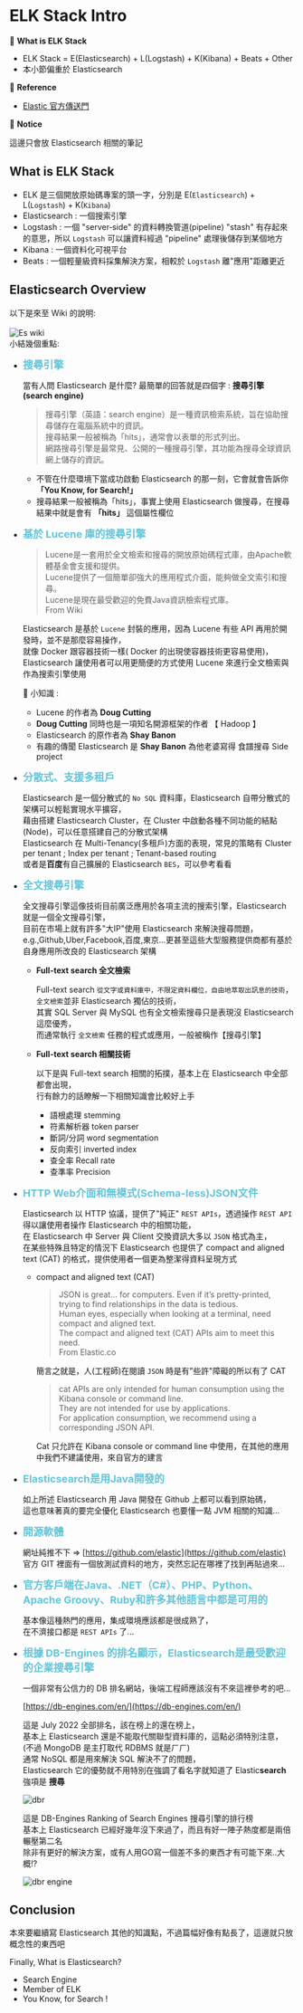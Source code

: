 # ELK Stack Intro

:green_book: **What is ELK Stack**

* ELK Stack = E(Elasticsearch) + L(Logstash) + K(Kibana) + Beats + Other
* 本小節偏重於 Elasticsearch

:blue_book: **Reference**

* [Elastic 官方傳送門](https://www.elastic.co/)

:closed_book: **Notice**

這邊只會放 Elasticsearch 相關的筆記

## What is ELK Stack

* ELK 是三個開放原始碼專案的頭一字，分別是 E(`Elasticsearch`) + L(`Logstash`) + K(`Kibana`)
* Elasticsearch : 一個搜索引擎
* Logstash : 一個 "server‑side" 的資料轉換管道(pipeline) "stash" 有存起來的意思，所以 `Logstash` 可以讓資料經過 "pipeline" 處理後儲存到某個地方
* Kibana : 一個資料化可視平台
* Beats : 一個輕量級資料採集解決方案，相較於 `Logstash` 離"應用"距離更近

## Elasticsearch Overview

以下是來至 Wiki 的說明:  
&nbsp;  
![Es wiki](../.vuepress/public/es/Intro/eswiki.png)
&nbsp;  
小結幾個重點:

* **<font color="63C5DA" size="4">搜尋引擎</font>**

  當有人問 Elasticsearch 是什麼? 最簡單的回答就是四個字 : **搜尋引擎 (search engine)**

  > 搜尋引擎（英語：search engine）是一種資訊檢索系統，旨在協助搜尋儲存在電腦系統中的資訊。  
  > 搜尋結果一般被稱為「hits」，通常會以表單的形式列出。  
  > 網路搜尋引擎是最常見、公開的一種搜尋引擎，其功能為搜尋全球資訊網上儲存的資訊。  

  * 不管在什麼環境下當成功啟動 Elasticsearch 的那一刻，它會就會告訴你 **「You Know, for Search!」**
  * 搜尋結果一般被稱為「hits」，事實上使用 Elasticsearch 做搜尋，在搜尋結果中就是會有 **「hits」** 這個屬性欄位

* **<font color="#63C5DA" size="4">基於 Lucene 庫的搜尋引擎</font>**

  > Lucene是一套用於全文檢索和搜尋的開放原始碼程式庫，由Apache軟體基金會支援和提供。  
  > Lucene提供了一個簡單卻強大的應用程式介面，能夠做全文索引和搜尋。  
  > Lucene是現在最受歡迎的免費Java資訊檢索程式庫。  
  > From Wiki

  Elasticsearch 是基於 `Lucene` 封裝的應用，因為 Lucene 有些 API 再用於開發時，並不是那麼容易操作，  
  就像 Docker 跟容器技術一樣( Docker 的出現使容器技術更容易使用)，  
  Elasticsearch 讓使用者可以用更簡便的方式使用 Lucene 來進行全文檢索與作為搜索引擎使用  

  :notebook: 小知識 :
  * Lucene 的作者為 **Doug Cutting**
  * **Doug Cutting** 同時也是一項知名開源框架的作者 【 Hadoop 】
  * Elasticsearch 的原作者為 **Shay Banon**
  * 有趣的傳聞 Elasticsearch 是 **Shay Banon** 為他老婆寫得 食譜搜尋 Side project

* **<font color="#63C5DA" size="4">分散式、支援多租戶</font>**
  
  Elasticsearch 是一個分散式的 `No SQL` 資料庫，Elasticsearch 自帶分散式的架構可以輕鬆實現水平擴容，  
  藉由搭建 Elasticsearch Cluster，在 Cluster 中啟動各種不同功能的結點 (Node)，可以任意搭建自己的分散式架構  
  Elasticsearch 在 Multi-Tenancy(多租戶)方面的表現，常見的策略有 Cluster per tenant ; Index per tenant ; Tenant-based routing  
  或者是**百度**有自己擴展的 Elasticsearch `BES`，可以參考看看

* **<font color="#63C5DA" size="4">全文搜尋引擎</font>**
  
  全文搜尋引擎這像技術目前廣泛應用於各項主流的搜索引擎，Elasticsearch 就是一個全文搜尋引擎，  
  目前在市場上就有許多"大IP"使用 Elasticsearch 來解決搜尋問題，  
  e.g.,Github,Uber,Facebook,百度,東京...更甚至這些大型服務提供商都有基於自身應用所改良的 Elasticsearch 架構

  * **Full-text search 全文檢索**

    Full-text search `從文字或資料庫中，不限定資料欄位，自由地萃取出訊息的技術`，`全文檢索`並非 Elasticsearch 獨佔的技術，  
    其實 SQL Server 與 MySQL 也有全文檢索搜尋只是表現沒 Elasticsearch 這麼優秀，  
    而通常執行 `全文檢索` 任務的程式或應用，一般被稱作【搜尋引擎】

  * **Full-text search 相關技術**
  
    以下是與 Full-text search 相關的拓撲，基本上在 Elasticsearch 中全部都會出現，  
    行有餘力的話瞭解一下相關知識會比較好上手
    * 語根處理 stemming
    * 符素解析器 token parser
    * 斷詞/分詞 word segmentation
    * 反向索引 inverted index
    * 查全率 Recall rate
    * 查準率 Precision

* **<font color="#63C5DA" size="4">HTTP Web介面和無模式(Schema-less)JSON文件</font>**
  
    Elasticsearch 以 HTTP 協議，提供了"純正" `REST APIs`，透過操作 `REST API` 得以讓使用者操作 Elasticsearch 中的相關功能，  
    在 Elasticsearch 中 Server 與 Client 交換資訊大多以 `JSON` 格式為主，  
    在某些特殊且特定的情況下 Elasticsearch 也提供了 compact and aligned text (CAT) 的格式，提供使用者一個更為整潔得資料呈現方式
  * compact and aligned text (CAT)
    > JSON is great…​ for computers.
    > Even if it’s pretty-printed, trying to find relationships in the data is tedious.  
    > Human eyes, especially when looking at a terminal, need compact and aligned text.  
    > The compact and aligned text (CAT) APIs aim to meet this need.  
    > From Elastic.co  

    簡言之就是，人(工程師)在閱讀 `JSON` 時是有"些許"障礙的所以有了 CAT
    > cat APIs are only intended for human consumption using the Kibana console or command line.  
    > They are not intended for use by applications.  
    > For application consumption, we recommend using a corresponding JSON API.  

    Cat 只允許在 Kibana console or command line 中使用，在其他的應用中我們不建議使用，來自官方的建言

* **<font color="#63C5DA" size="4">Elasticsearch是用Java開發的</font>**

  如上所述 Elasticsearch 用 Java 開發在 Github 上都可以看到原始碼，  
  這也意味著真的要完全優化 Elasticsearch 也要懂一點 JVM 相關的知識...

* **<font color="#63C5DA" size="4">開源軟體</font>**
  
  網址純推不下 => [https://github.com/elastic](https://github.com/elastic)  
  官方 GIT 裡面有一個放測試資料的地方，突然忘記在哪裡了找到再貼過來...

* **<font color="#63C5DA" size="4">官方客戶端在Java、.NET（C#）、PHP、Python、Apache Groovy、Ruby和許多其他語言中都是可用的</font>**

  基本像這種熱門的應用，集成環境應該都是很成熟了，  
  在不濟接口都是 `REST APIs` 了...

* **<font color="#63C5DA" size="4">根據 DB-Engines 的排名顯示，Elasticsearch是最受歡迎的企業搜尋引擎</font>**

  一個非常有公信力的 DB 排名網站，後端工程師應該沒有不來這裡參考的吧...  

  [https://db-engines.com/en/](https://db-engines.com/en/)

   這是 July 2022 全部排名，該在榜上的還在榜上，  
   基本上 Elasticsearch 還是不能取代關聯型資料庫的，這點必須特別注意，  
   (不過 MongoDB 是主打取代 RDBMS 就是ㄏㄏ)  
   通常 NoSQL 都是用來解決 SQL 解決不了的問題，  
   Elasticsearch 它的優勢就不用特別在強調了看名字就知道了 Elastic**search** 強項是 **搜尋**

  ![dbr](../.vuepress/public/es/Intro/dbrank.png)  

  這是 DB-Engines Ranking of Search Engines 搜尋引擎的排行榜  
  基本上 Elasticsearch 已經好幾年沒下來過了，而且有好一陣子熱度都是兩倍輾壓第二名  
  除非有更好的解決方案，或有人用GO寫一個差不多的東西才有可能下來..大概!?  

  ![dbr engine](../.vuepress/public/es/Intro/dbranksearch.png)

## Conclusion
  
本來要繼續寫 Elasticsearch 其他的知識點，不過篇幅好像有點長了，這邊就只放概念性的東西吧

Finally, What is Elasticsearch?

* Search Engine
* Member of ELK
* You Know, for Search !
